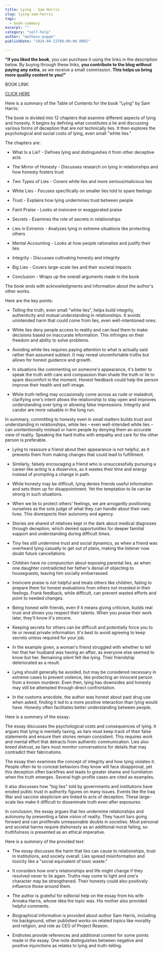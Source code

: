```yaml
---
title: Lying - Sam Harris
slug: lying-sam-harris
tags: 
  - book-summary
excerpt: ""
category: "self-help"
author: "matheus-puppe"
publishDate: "2024-04-21T00:00:00.000Z"

---
```


**"If you liked the book**, you can purchase it using the links in the description below. By buying through these links, **you contribute to the blog without paying any extra**, as we receive a small commission. **This helps us bring more quality content to you!"**


BOOK LINK:

[CLICK HERE](https://www.amazon.com/gp/search?ie=UTF8&tag=matheuspupp0a-20&linkCode=ur2&linkId=4410b525877ab397377c2b5e60711c1a&camp=1789&creative=9325&index=books&keywords=lying-sam-harris)



 Here is a summary of the Table of Contents for the book "Lying" by Sam Harris:

The book is divided into 12 chapters that examine different aspects of lying and honesty. It begins by defining what constitutes a lie and discussing various forms of deception that are not technically lies. It then explores the psychological and social costs of lying, even small "white lies." 

The chapters are:

- What Is a Lie? - Defines lying and distinguishes it from other deceptive acts

- The Mirror of Honesty - Discusses research on lying in relationships and how honesty fosters trust 

- Two Types of Lies - Covers white lies and more serious/malicious lies 

- White Lies - Focuses specifically on smaller lies told to spare feelings

- Trust - Explains how lying undermines trust between people

- Faint Praise - Looks at insincere or exaggerated praise 

- Secrets - Examines the role of secrets in relationships

- Lies in Extremis - Analyzes lying in extreme situations like protecting others

- Mental Accounting - Looks at how people rationalize and justify their lies

- Integrity - Discusses cultivating honesty and integrity 

- Big Lies - Covers large-scale lies and their societal impacts

- Conclusion - Wraps up the overall arguments made in the book

The book ends with acknowledgments and information about the author's other works.

 Here are the key points:

- Telling the truth, even small "white lies", helps build integrity, authenticity and mutual understanding in relationships. It avoids unintended harm that could come from lies, even well-intentioned ones. 

- White lies deny people access to reality and can lead them to make decisions based on inaccurate information. This infringes on their freedom and ability to solve problems.

- Avoiding white lies requires paying attention to what is actually said rather than assumed subtext. It may reveal uncomfortable truths but allows for honest guidance and growth. 

- In situations like commenting on someone's appearance, it's better to speak the truth with care and compassion than shade the truth or lie to spare discomfort in the moment. Honest feedback could help the person improve their health and self-image.

- While truth-telling may occasionally come across as rude or maladroit, clarifying one's intent allows the relationship to stay open and improves understanding over lying or allowing false impressions. Integrity and candor are more valuable in the long run.

In summary, committing to honesty even in small matters builds trust and understanding in relationships, while lies – even well-intended white lies – can unintentionally mislead or harm people by denying them an accurate view of reality. Speaking the hard truths with empathy and care for the other person is preferable.

 

- Lying to reassure a friend about their appearance is not helpful, as it prevents them from making changes that could lead to fulfillment. 

- Similarly, falsely encouraging a friend who is unsuccessfully pursuing a career like acting is a disservice, as it wastes their time and energy instead of prompting a change in path. 

- While honesty may be difficult, lying denies friends useful information and sets them up for disappointment. Yet the temptation to lie can be strong in such situations. 

- When we lie to protect others' feelings, we are arrogantly positioning ourselves as the sole judge of what they can handle about their own lives. This disrespects their autonomy and agency. 

- Stories are shared of relatives kept in the dark about medical diagnoses through deception, which denied opportunities for deeper familial support and understanding during difficult times. 

- Tiny lies still undermine trust and social dynamics, as when a friend was overheard lying casually to get out of plans, making the listener now doubt future cancellations. 

- Children have no compunction about exposing parental lies, as when one daughter contradicted her father's denial of objecting to houseguests, leaving him socially embarrassed.

- Insincere praise is not helpful and treats others like children, failing to prepare them for honest evaluations from others not invested in their feelings. Frank feedback, while difficult, can prevent wasted efforts and point to needed changes.

 

- Being honest with friends, even if it means giving criticism, builds real trust and shows you respect their talents. When you praise their work later, they'll know it's sincere. 

- Keeping secrets for others can be difficult and potentially force you to lie or reveal private information. It's best to avoid agreeing to keep secrets unless required for your job. 

- In the example given, a woman's friend struggled with whether to tell her that her husband was having an affair, as everyone else seemed to know but her. Remaining silent felt like lying. Their friendship deteriorated as a result. 

- Lying should generally be avoided, but may be considered necessary in extreme cases to prevent violence, like protecting an innocent person from a known murderer. Even then, lying has downsides and honesty may still be attempted through direct confrontation. 

- In the customs anecdote, the author was honest about past drug use when asked, finding it led to a more positive interaction than lying would have. Honesty often facilitates better understanding between people.

 Here is a summary of the essay:

The essay discusses the psychological costs and consequences of lying. It argues that lying is mentally taxing, as liars must keep track of their false statements and ensure their stories remain consistent. This requires work and mental effort that detracts from authentic communication. Lies also breed distrust, as liars must monitor conversations for details that may contradict their fabrications. 

The essay then examines the concept of integrity and how lying violates it. People often lie to conceal behaviors they know will face disapproval, yet this deception often backfires and leads to greater shame and humiliation when the truth emerges. Several high-profile cases are cited as examples. 

It also discusses how "big lies" told by governments and institutions have eroded public trust in authority figures on many issues. Events like the Iraq War and vaccine skepticism are linked to acts of deception. These large-scale lies make it difficult to disseminate truth even after exposures. 

In conclusion, the essay argues that lies undermine relationships and autonomy by presenting a false vision of reality. They haunt liars going forward and can proliferate unreasonable doubts in societies. Most personal and societal harms require dishonesty as an additional moral failing, so truthfulness is presented as an ethical imperative.

 Here is a summary of the provided text:

- The essay discusses the harm that lies can cause to relationships, trust in institutions, and society overall. Lies spread misinformation and toxicity like a "social equivalent of toxic waste."

- It considers how one's relationships and life might change if they resolved never to lie again. Truths may come to light and one's character may be strengthened. Their honesty could also positively influence those around them. 

- The author is grateful for editorial help on the essay from his wife Annaka Harris, whose idea the topic was. His mother also provided helpful comments. 

- Biographical information is provided about author Sam Harris, including his background, other published works on related topics like morality and religion, and role as CEO of Project Reason.

- Endnotes provide references and additional context for some points made in the essay. One note distinguishes between negative and positive injunctions as relates to lying and truth-telling.